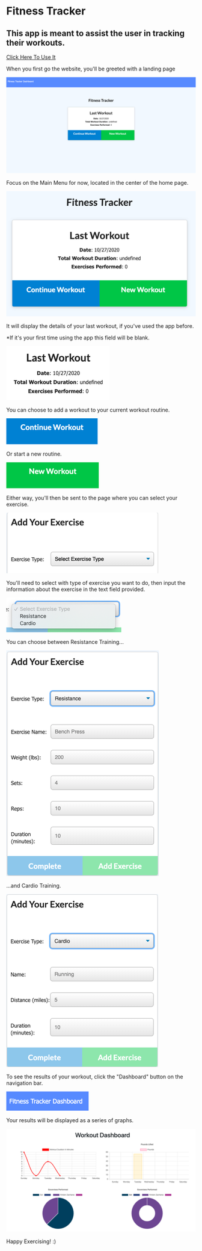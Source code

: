 # Fitness Tracker

## This app is meant to assist the user in tracking their workouts.

[Click Here To Use It](https://arcane-beach-69150.herokuapp.com)

When you first go the website, you'll be greeted with a landing page

![Landing Page](./ReadMeImages/01-landing.png)

Focus on the Main Menu for now, located in the center of the home page.

![Main Menu](./ReadMeImages/02-mainmenu.png)

It will display the details of your last workout, if you've used the app before.

*If it's your first time using the app this field will be blank.

![Last Workout](./ReadMeImages/03-lastworkout.png)

You can choose to add a workout to your current workout routine.

![Continue Last Workout](./ReadMeImages/04-continue.png)

Or start a new routine.

![Start New Workout](./ReadMeImages/05-new.png)

Either way, you'll then be sent to the page where you can select your exercise.

![Add an Exercise](./ReadMeImages/06-add.png)

You'll need to select with type of exercise you want to do, then input the information about the exercise in the text field provided.

![Select Exercise Type](./ReadMeImages/07-type.png)

You can choose between Resistance Training...

![Select Resistance](./ReadMeImages/08-resistence.png)

...and Cardio Training.

![Select Cardio](./ReadMeImages/09-cardio.png)

To see the results of your workout, click the "Dashboard" button on the navigation bar.

![Dashboard](./ReadMeImages/10-dashboard.png)

Your results will be displayed as a series of graphs.

![Stats](./ReadMeImages/11-stats.png)

Happy Exercising! :)